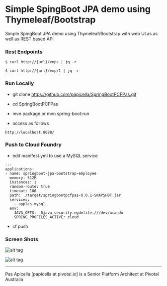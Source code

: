 <h1>Simple SpingBoot JPA demo using Thymeleaf/Bootstrap</h1>

Simple SpingBoot JPA demo using Thymeleaf/Bootstrap with web UI as as well as REST based API

<h3>Rest Endpoints</h3>

```
$ curl http://{url}/emps | jq -r

$ curl http://{url}/emp/1 | jq -r
```

<h3>Run Locally</h3>

- git clone https://github.com/papicella/SpringBootPCFPas.git

- cd SpringBootPCFPas

- mvn package or mvn spring-boot:run

- access as follows

```
http://localhost:8080/
```

<h3>Push to Cloud Foundry</h3>

- edit manifest.yml to use a MySQL service

```
---
applications:
- name: springboot-jpa-bootstrap-employee
  memory: 512M
  instances: 1
  random-route: true
  timeout: 180
  path: ./target/springbootpcfpas-0.0.1-SNAPSHOT.jar
  services:
    - apples-mysql
  env:
    JAVA_OPTS: -Djava.security.egd=file:///dev/urando
    SPRING_PROFILES_ACTIVE: cloud
```

- cf push

<h3>Screen Shots</h3>

![alt tag](https://dl.dropboxusercontent.com/u/15829935/platform-demos/images/spring-pas-pcf-1.png)

![alt tag](https://dl.dropboxusercontent.com/u/15829935/platform-demos/images/spring-pas-pcf-2.png)

<hr />
Pas Apicella [papicella at pivotal.io] is a Senior Platform Architect at Pivotal Australia 